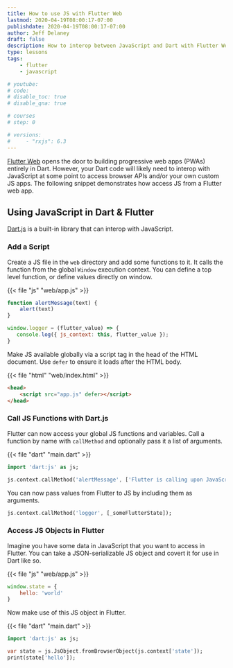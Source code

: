 ```yaml
---
title: How to use JS with Flutter Web
lastmod: 2020-04-19T08:00:17-07:00
publishdate: 2020-04-19T08:00:17-07:00
author: Jeff Delaney
draft: false
description: How to interop between JavaScript and Dart with Flutter Web
type: lessons
tags: 
    - flutter
    - javascript

# youtube: 
# code: 
# disable_toc: true
# disable_qna: true

# courses
# step: 0

# versions: 
#     - "rxjs": 6.3
---
```


[Flutter Web](https://flutter.dev/web) opens the door to building progressive web apps (PWAs) entirely in Dart. However, your Dart code will likely need to interop with JavaScript at some point to access browser APIs and/or your own custom JS apps. The following snippet demonstrates how access JS from a Flutter web app. 

## Using JavaScript in Dart & Flutter

[Dart.js](https://api.dart.dev/stable/2.7.2/dart-js/dart-js-library.html) is a built-in library that can interop with JavaScript. 

### Add a Script

Create a JS file in the `web` directory and add some functions to it. It calls the function from the global `Window` execution context. You can define a top level function, or define values directly on window. 

{{< file "js" "web/app.js" >}}
```javascript
function alertMessage(text) {
    alert(text)
}

window.logger = (flutter_value) => {
   console.log({ js_context: this, flutter_value });
}
```

Make JS available globally via a script tag in the head of the HTML document. Use `defer` to ensure it loads after the HTML body. 

{{< file "html" "web/index.html" >}}
```html
<head>
    <script src="app.js" defer></script>
</head>
```

### Call JS Functions with Dart.js

Flutter can now access your global JS functions and variables. Call a function by name with `callMethod` and optionally pass it a list of arguments. 

{{< file "dart" "main.dart" >}}
```dart
import 'dart:js' as js;

js.context.callMethod('alertMessage', ['Flutter is calling upon JavaScript!']);
```

You can now pass values from Flutter to JS by including them as arguments.

```dart
js.context.callMethod('logger', [_someFlutterState]);
```

### Access JS Objects in Flutter

Imagine you have some data in JavaScript that you want to access in Flutter. You can take a JSON-serializable JS object and covert it for use in Dart like so. 

{{< file "js" "web/app.js" >}}
```javascript
window.state = {
    hello: 'world'
}
```

Now make use of this JS object in Flutter. 

{{< file "dart" "main.dart" >}}
```dart
import 'dart:js' as js;

var state = js.JsObject.fromBrowserObject(js.context['state']);
print(state['hello']);
```